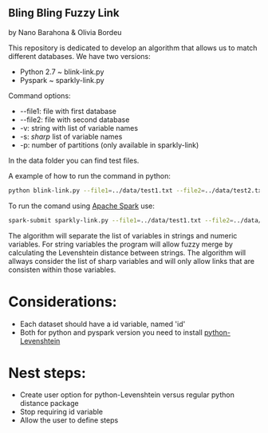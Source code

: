 ## Bling Bling Fuzzy Link
by Nano Barahona & Olivia Bordeu

This repository is dedicated to develop an algorithm that allows us to match different databases. We have two versions:

* Python 2.7 ~ blink-link.py
* Pyspark ~ sparkly-link.py

Command options:
* --file1: file with first database
* --file2: file with second database
* -v: string with list of variable names
* -s: _sharp_ list of variable names
* -p: number of partitions (only available in sparkly-link)

In the data folder you can find test files. 

A example of how to run the command in python:
```bash
python blink-link.py --file1=../data/test1.txt --file2=../data/test2.txt -v "nombre1 nombre2 apellido1 apellido2 annoNac" -s "provincia"
```

To run the comand using [Apache Spark](https://spark.apache.org/) use:
```bash
spark-submit sparkly-link.py --file1=../data/test1.txt --file2=../data/test2.txt -v "nombre1 nombre2 apellido1 apellido2 annoNac" -s "provincia"
```

The algorithm will separate the list of variables in strings and numeric variables. For string variables the program will allow fuzzy merge by calculating the Levenshtein distance between strings. The algorithm will allways consider the list of sharp variables and will only allow links that are consisten within those variables. 

# Considerations:
* Each dataset should have a id variable, named 'id'
* Both for python and pyspark version you need to install [python-Levenshtein](https://pypi.python.org/pypi/python-Levenshtein)

# Nest steps:
* Create user option for python-Levenshtein versus regular python distance package
* Stop requiring id variable
* Allow the user to define steps
